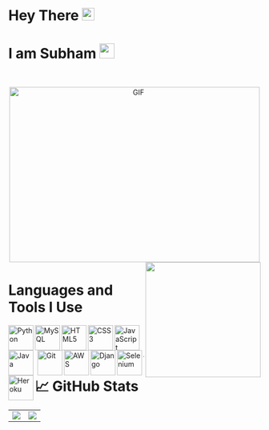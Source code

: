 # **Hey There** <img src="https://media.giphy.com/media/hvRJCLFzcasrR4ia7z/giphy.gif" width="25px">
# **I am Subham** <img src="https://emojis.slackmojis.com/emojis/images/1531849430/4246/blob-sunglasses.gif?1531849430" width="30"/>
<br>
<p align="center"> <img alt="GIF" src="https://user-images.githubusercontent.com/72430628/160745933-e9956d51-c2bb-4a31-ba00-b0e85a4724c7.gif" width="500" height="350/">
 <img align='right' src="https://media.giphy.com/media/M9gbBd9nbDrOTu1Mqx/giphy.gif"  width="230"/>
 </p>
 
# **Languages and Tools I Use**
<a href="https://www.python.org" rel="noreferrer">
 <img align="left" alt="Python" width="50px" src="https://www.svgrepo.com/show/354238/python.svg">
</a>
<img align="left" alt="MySQL" width="50px" src="https://cdn.jsdelivr.net/gh/devicons/devicon/icons/mysql/mysql-original.svg">
<img align="left" alt="HTML5" width="50px" src="https://cdn.jsdelivr.net/gh/devicons/devicon/icons/html5/html5-original.svg">
<img align="left" alt="CSS3" width="50px" src="https://cdn.jsdelivr.net/gh/devicons/devicon/icons/css3/css3-original.svg">
<img align="left" alt="JavaScript" width="50px" src="https://cdn.jsdelivr.net/gh/devicons/devicon/icons/javascript/javascript-original.svg"/>
<img align="left" alt="Java" width="50px" src="https://www.svgrepo.com/show/184143/java.svg" style="padding-right:5px;" />
<img align="left" alt="Git" width="50px" src="https://www.svgrepo.com/show/353778/git.svg"/>
<img align="left" alt="AWS" width="50px" src="https://www.svgrepo.com/show/353443/aws.svg"/>
<img align="left" alt="Django" width="50px" src="https://www.svgrepo.com/show/373554/django.svg"/>
<img align="left" alt="Selenium" width="50px" src="https://www.svgrepo.com/show/354321/selenium.svg" />
<img align="left" alt="Heroku" width="50px" src="https://www.svgrepo.com/show/303683/heroku-logo.svg"/>
<br>
</p>
<br>
<hr>

# &#x1f4c8; **GitHub Stats**
<table align='center' height="98%">
  <tr>
    <td>
      <img src="https://github-readme-stats.vercel.app/api?username=subham2728&show_icons=true&theme=gotham&count_private=true" />
      </a>
     </td>
      <td>
      <img src="https://github-readme-stats.vercel.app/api/top-langs/?username=subham2728&theme=gotham&show_icons=true">
      </a>
     </td>
  </tr>
</table>
<hr>


# **Random Dev Joke** <img src="https://user-images.githubusercontent.com/72430628/160804711-e506b230-1b6b-4dd5-a13c-09c56a40bc2e.gif" width="30px"/>
<table align='center'>
  <tr>
    <td>
      <img src="https://readme-jokes.vercel.app/api?hideBorder&qColor=%232aa789&aColor=%2398d0cd&bgColor=%230c1014" alt="Jokes Card" /></p>
     </td>
  </tr>
<hr>

</table>

<hr>

